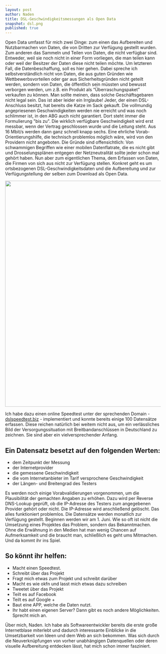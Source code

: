 ```yaml
---
layout: post
author: Naden
title: DSL-Geschwindigkeitsmessungen als Open Data
snapshot: dsl.png
published: true
---
```



Open Data umfasst für mich zwei Dinge: zum einen das Aufbereiten und Nutzbarmachen von Daten, die von Dritten zur Verfügung gestellt wurden. Zum anderen das Sammeln und Teilen von Daten, die nicht verfügbar sind. Entweder, weil sie noch nicht in einer Form vorliegen, die man teilen kann oder weil der Besitzer der Daten diese nicht teilen möchte.
Um letzteren Fall, die Datenbeschaffung, soll es hier gehen. Dabei spreche ich selbstverständlich nicht von Daten, die aus guten Gründen wie Wettbewerbsvorteilen oder gar aus Sicherheitsgründen nicht geteilt werden, sondern von Daten, die öffentlich sein müssten und bewusst verborgen werden, um z.B. ein Produkt als “Überraschungspaket” verkaufen zu können.
Man sollte meinen, dass solche Geschäftsgebaren nicht legal sein. Das ist aber leider ein Irrglaube! Jeder, der einen DSL-Anschluss besitzt, hat bereits die Katze im Sack gekauft.
Die vollmundig angepriesenen Geschwindigkeiten werden nie erreicht und was noch schlimmer ist, in den ABG auch nicht garantiert. Dort steht immer die Formulierung "bis zu". Die wirklich verfügbare Geschwindigkeit wird erst messbar, wenn der Vertrag geschlossen wurde und die Leitung steht. Aus 16 Mbit/s werden dann ganz schnell knapp sechs. Eine ehrliche Vorab-Orientierungshilfe, die technisch problemlos möglich wäre, wird von den Providern nicht angeboten. Die Gründe sind offensichtlich: Von schwammigen Begriffen wie einer mobilen Datenflatrate, die es nicht gibt und Drosselungsplänen entgegen der Netzneutralität sollte jeder schon mal gehört haben.
Nun aber zum eigentlichen Thema, dem Erfassen von Daten, die Firmen von sich aus nicht zur Verfügung stellen. Konkret geht es um ortsbezogenen DSL-Geschwindigkeitsdaten und die Aufbereitung und zur Verfügungstellung der selben zum Download als Open Data.

<img src="/img/posts/dsl.jpg" width="730" />

Ich habe dazu einen online Speedtest unter der sprechenden Domain - [dslspeedtest.biz](http://www.dslspeedtest.biz) - implementiert und konnte bereits einige 100 Datensätze erfassen.
Diese reichen natürlich bei weitem nicht aus, um ein verlässliches Bild der Versorgungssituation mit Breitbandanschlüssen in Deutschland zu zeichnen. Sie sind aber ein vielversprechender Anfang.

## Ein Datensatz besetzt auf den folgenden Werten:

* dem Zeitpunkt der Messung
* der Internetprovider
* die gemessene Geschwindigkeit
* die vom Internetanbieter im Tarif versprochene Geschwindigkeit
* der Längen- und Breitengrad des Testers

Es werden noch einige Vorabvalidierungen vorgenommen, um die Plausibilität der gemachten Angaben zu erhöhen. Dazu wird per Reverse DNS-Lookup geprüft, ob die IP-Adresse des Testers zum angegebenen Provider gehört oder nicht. Die IP-Adresse wird anschließend gelöscht.
Das alles funktioniert problemlos. Die Datensätze werden monatlich zur Verfügung gestellt. Beginnen werden wir am 1. Juni.
Wie so oft ist nicht die Umsetzung eines Projektes das Problem, sondern das Bekanntmachen. Ohne die Erwähnung in den Medien hat man wenig Chancen auf Aufmerksamkeit und die braucht man, schließlich es geht ums Mitmachen. Und da kommt ihr ins Spiel.

## So könnt ihr helfen:

* Macht einen Speedtest.
* Schreibt über das Projekt
* Fragt mich etwas zum Projekt und schreibt darüber
* Macht es wie okfn und lasst mich etwas dazu schreiben
* Tweetet über das Projekt
* Teilt es auf Facebook
* Teilt es auf Google +
* Baut eine APP, welche die Daten nutzt.
* Ihr habt einen eigenen Server? Dann gibt es noch andere Möglichkeiten. Sprecht mich an.

Über mich, Naden. Ich habe als Softwareentwickler bereits die erste große Internetblase miterlebt und dadurch interessante Einblicke in die Umsetzbarkeit von Ideen und dem Web an sich bekommen. Was sich durch die Neuverknüpfungen von vorher unabhängigen Datenquellen oder deren visuelle Aufbereitung entdecken lässt, hat mich schon immer fasziniert.